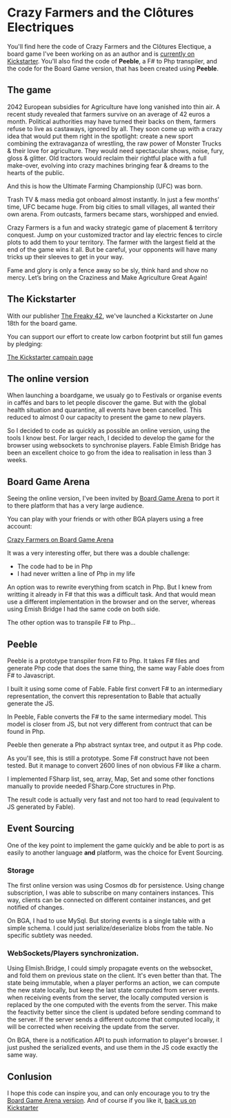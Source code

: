 # Crazy Farmers and the Clôtures Electriques

You'll find here the code of Crazy Farmers and the Clôtures Electique, a board game I've been working on as an author and is [currently on Kickstarter](https://www.kickstarter.com/projects/1486112993/crazy-farmers-and-the-clotures-electriques?ref=3gajzr). You'll also find the code of **Peeble**, a F# to Php transpiler, and the code for the Board Game  version, that has been created using **Peeble**.

## The game

2042 European subsidies for Agriculture have long vanished into thin air. A recent study revealed that farmers survive on an average of 42 euros a month. Political authorities may have turned their backs on them, farmers refuse to live as castaways, ignored by all. They soon come up with a crazy idea that would put them right in the spotlight: create a new sport combining the extravaganza of wrestling, the raw power of Monster Trucks & their love for agriculture. They would need spectacular shows, noise, fury, gloss & glitter. Old tractors would reclaim their rightful place with a full make-over, evolving into crazy machines bringing fear & dreams to the hearts of the public.

And this is how the Ultimate Farming Championship (UFC) was born.

Trash TV & mass media got onboard almost instantly. In just a few months’ time, UFC became huge. From big cities to small villages, all wanted their own arena. From outcasts, farmers became stars, worshipped and envied.

Crazy Farmers is a fun and wacky strategic game of placement & territory conquest.
Jump on your customized tractor and lay electric fences to circle plots to add them to your territory. The farmer with the largest field at the end of the game wins it all. But be careful, your opponents will have many tricks up their sleeves to get in your way.

Fame and glory is only a fence away so be sly, think hard and show no mercy. Let’s bring on the Craziness and Make Agriculture Great Again!

## The Kickstarter

With our publisher [The Freaky 42](https://www.facebook.com/TheFreaky42/), we've launched a Kickstarter on June 18th for the board game.

You can support our effort to create low carbon footprint but still fun games by pledging:

[The Kickstarter campain page](https://www.kickstarter.com/projects/1486112993/crazy-farmers-and-the-clotures-electriques?ref=3gajzr)

## The online version

When launching a boardgame, we usualy go to Festivals or organise events in caffés and bars to let people discover the game. But with the global health situation and quarantine, all events have been cancelled. This reduced to almost 0 our capacity to present the game to new players.

So I decided to code as quickly as possible an online version, using the tools I know best. For larger reach, I decided to develop the game for the browser using websockets to synchronise players. Fable Elmish Bridge has been an excellent choice to go from the idea to realisation in less than 3 weeks.

## Board Game Arena

Seeing the online version, I've been invited by [Board Game Arena](https://boardgamearena.com/gamepanel?game=crazyfarmers) to port it to there platform that has a very large audience.

You can play with your friends or with other BGA players using a free account:

[Crazy Farmers on Board Game Arena](https://boardgamearena.com/gamepanel?game=crazyfarmers)

It was a very interesting offer, but there was a double challenge:
* The code had to be in Php
* I had never written a line of Php in my life

An option was to rewrite everything from scatch in Php. But I knew from writting it already in F# that this was a difficult task. And that would mean use a different implementation in the browser and on the server, whereas using Emish Bridge I had the same code on both side.

The other option was to transpile F# to Php...

## Peeble

Peeble is a prototype transpiler from F# to Php. It takes F# files and generate Php code that does the same thing, the same way Fable does from F# to Javascript.

I built it using some come of Fable. Fable first convert F# to an intermediary representation, the convert this representation to Bable that actually generate the JS.

In Peeble, Fable converts the F# to the same intermediary model. This model is closer from JS, but not very different from contruct that can be found in Php.

Peeble then generate a Php abstract syntax tree, and output it as Php code.

As you'll see, this is still a prototype. Some F# construct have not been tested. But it manage to convert 2600 lines of non obvious F# like a charm. 

I implemented FSharp list, seq, array, Map, Set and some other fonctions manually to provide needed FSharp.Core structures in Php.

The result code is actually very fast and not too hard to read (equivalent to JS generated by Fable).

## Event Sourcing

One of the key point to implement the game quickly and be able to port is as easily to another language **and** platform, was the choice for Event Sourcing.

### Storage

The first online version was using Cosmos db for persistence. Using change subscription, I was able to subscribe on many containers instances. This way, clients can be connected on different container instances, and get notified of changes.

On BGA, I had to use MySql. But storing events is a single table with a simple schema. I could just serialize/deserialize blobs from the table. No specific subtlety was needed. 

### WebSockets/Players synchronization.

Using Elmish.Bridge, I could simply propagate events on the websocket, and fold them on previous state on the client. It's even better than that. The state being immutable, when a player performs an action, we can compute the new state locally, but keep the last state computed from server events. when receiving events from the server, the locally computed version is replaced by the one computed with the events from the server. This make the feactivity better since the client is updated before sending command to the server. If the server sends a different outcome that computed locally, it will be corrected when receiving the update from the server.

On BGA, there is a notification API to push information to player's browser. I just pushed the serialized events, and use them in the JS code exactly the same way.

## Conlusion

I hope this code can inspire you, and can only encourage you to try the [Board Game Arena version](https://boardgamearena.com/gamepanel?game=crazyfarmers).
And of course if you like it, [back us on Kickstarter](https://www.kickstarter.com/projects/1486112993/crazy-farmers-and-the-clotures-electriques?ref=3gajzr)